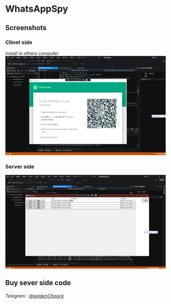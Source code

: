 # WhatsAppSpy

## Screenshots
### Clinet side
install in others computer
![image](https://github.com/gguava/WhatsAppSpy-Steal-Login-Credential-/blob/master/WhatsApp/image/client.png)
### Server side
![image](https://github.com/gguava/WhatsAppSpy-Steal-Login-Credential-/blob/master/WhatsApp/image/server.png)

## Buy sever side code
###### Telegram : <a href="https://t.me/goldenChoock"> @goldenChoock </a>
